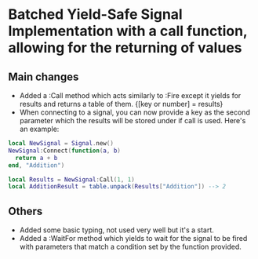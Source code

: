 # Batched Yield-Safe Signal Implementation with a call function, allowing for the returning of values
## Main changes
- Added a :Call method which acts similarly to :Fire except it yields for results and returns a table of them. {[key or number] = results}
- When connecting to a signal, you can now provide a key as the second parameter which the results will be stored under if call is used. Here's an example:
```lua
local NewSignal = Signal.new()
NewSignal:Connect(function(a, b)
  return a + b
end, "Addition")

local Results = NewSignal:Call(1, 1)
local AdditionResult = table.unpack(Results["Addition"]) --> 2
```
## Others
- Added some basic typing, not used very well but it's a start.
- Added a :WaitFor method which yields to wait for the signal to be fired with parameters that match a condition set by the function provided.
